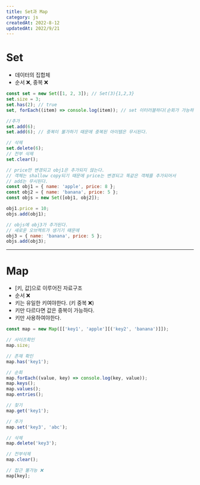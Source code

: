 ```yaml
---
title: Set과 Map
category: js
createdAt: 2022-8-12
updatedAt: 2022/9/21
---
```


# Set

- 데이터의 집합체
- 순서 ❌, 중복 ❌

```javascript
const set = new Set([1, 2, 3]); // Set(3){1,2,3}
set.size = 3;
set.has(2); // true
set, forEach((item) => console.log(item)); // set 이터러블하다(순회가 가능하다)

//추가
set.add(6);
set.add(6); // 중복이 불가하기 때문에 중복된 아이템은 무시된다.

// 삭제
set.delete(6);
// 전부 삭제
set.clear();

// price만 변경되고 obj1은 추가되지 않는다.
// 객체는 shallow copy되기 때문에 price는 변경되고 똑같은 객체를 추가되어서
// add는 무시된다.
const obj1 = { name: 'apple', price: 8 };
const obj2 = { name: 'banana', price: 5 };
const objs = new Set([obj1, obj2]);

obj1.price = 10;
objs.add(obj1);

// objs에 obj3가 추가된다.
// 새로운 오브젝트가 생기기 떄문에
obj3 = { name: 'banana', price: 5 };
objs.add(obj3);
```

---

# Map

- [키, 값]으로 이루어진 자료구조
- 순서 ❌
- 키는 유일한 키여야한다. (키 중복 ❌)
- 키만 다르다면 값은 중복이 가능하다.
- 키만 사용하여야한다.

```javascript
const map = new Map([['key1', 'apple'][('key2', 'banana')]]);

// 사이즈확인
map.size;

// 존재 확인
map.has('key1');

// 순회
map.forEach((value, key) => console.log(key, value));
map.keys();
map.values();
map.entries();

// 찾기
map.get('key1');

// 추가
map.set('key3', 'abc');

// 삭제
map.delete('key3');

// 전부삭제
map.clear();

// 접근 불가능 ❌
map[key];
```
